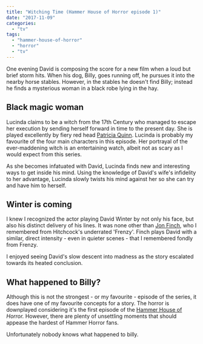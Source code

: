 ```yaml
---
title: "Witching Time (Hammer House of Horror episode 1)"
date: "2017-11-09"
categories: 
  - "tv"
tags: 
  - "hammer-house-of-horror"
  - "horror"
  - "tv"
---
```


One evening David is composing the score for a new film when a loud but brief storm hits. When his dog, Billy, goes running off, he pursues it into the nearby horse stables. However, in the stables he doesn't find Billy; instead he finds a mysterious woman in a black robe lying in the hay.

## Black magic woman

Lucinda claims to be a witch from the 17th Century who managed to escape her execution by sending herself forward in time to the present day. She is played excellently by fiery red head [Patricia Quinn](http://www.imdb.com/name/nm0703946/?ref_=tt_cl_t2). Lucinda is probably my favourite of the four main characters in this episode. Her portrayal of the ever-maddening witch is an entertaining watch, albeit not as scary as I would expect from this series.

As she becomes infatuated with David, Lucinda finds new and interesting ways to get inside his mind. Using the knowledge of David's wife's infidelity to her advantage, Lucinda slowly twists his mind against her so she can try and have him to herself.

## Winter is coming

I knew I recognized the actor playing David Winter by not only his face, but also his distinct delivery of his lines. It was none other than [Jon Finch](http://www.imdb.com/name/nm0277424/?ref_=tt_cl_t1), who I remembered from Hitchcock's underrated 'Frenzy'. Finch plays David with a similar, direct intensity - even in quieter scenes - that I remembered fondly from Frenzy.

I enjoyed seeing David's slow descent into madness as the story escalated towards its heated conclusion.

## What happened to Billy?

Although this is not the strongest - or my favourite - episode of the series, it does have one of my favourite concepts for a story. The horror is downplayed considering it's the first episode of the [Hammer House of](https://davidpeach.co.uk/tag/hammer-house-of-horror/) _Horror._ However, there are plenty of unsettling moments that should appease the hardest of Hammer Horror fans.

Unfortunately nobody knows what happened to billy.
